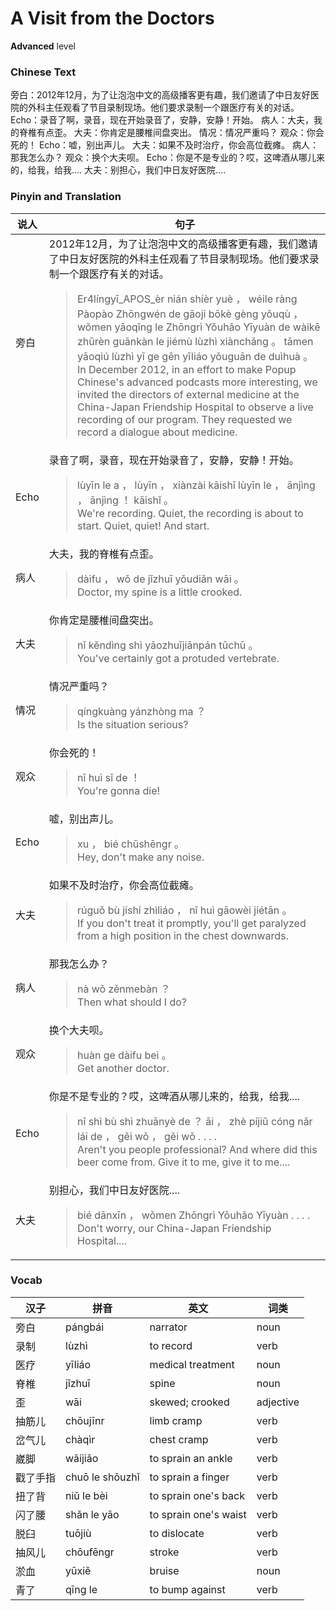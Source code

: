 # A Visit from the Doctors
**Advanced** level
### Chinese Text
旁白：2012年12月，为了让泡泡中文的高级播客更有趣，我们邀请了中日友好医院的外科主任观看了节目录制现场。他们要求录制一个跟医疗有关的对话。<br />Echo：录音了啊，录音，现在开始录音了，安静，安静！开始。
病人：大夫，我的脊椎有点歪。
大夫：你肯定是腰椎间盘突出。
情况：情况严重吗？
观众：你会死的！
Echo：嘘，别出声儿。
大夫：如果不及时治疗，你会高位截瘫。
病人：那我怎么办？
观众：换个大夫呗。
Echo：你是不是专业的？哎，这啤酒从哪儿来的，给我，给我....
大夫：别担心，我们中日友好医院....

### Pinyin and Translation
|说人|句子|
|----|----|
|旁白|2012年12月，为了让泡泡中文的高级播客更有趣，我们邀请了中日友好医院的外科主任观看了节目录制现场。他们要求录制一个跟医疗有关的对话。<blockquote>Er4língyī_APOS_èr nián shíèr yuè ， wéile ràng Pàopào Zhōngwén de gāojí bōkè gèng yǒuqù ， wǒmen yāoqǐng le Zhōngrì Yǒuhǎo Yīyuàn de wàikē zhǔrèn guānkàn le jiémù lùzhì xiànchǎng 。 tāmen yāoqiú lùzhì yī ge gēn yīliáo yǒuguān de duìhuà 。<br />In December 2012, in an effort to make Popup Chinese's advanced podcasts more interesting, we invited the directors of external medicine at the China-Japan Friendship Hospital to observe a live recording of our program. They requested we record a dialogue about medicine.</blockquote>|
|Echo|录音了啊，录音，现在开始录音了，安静，安静！开始。<blockquote>lùyīn le a ， lùyīn ， xiànzài kāishǐ lùyīn le ， ānjìng ， ānjìng ！ kāishǐ 。<br />We're recording. Quiet, the recording is about to start. Quiet, quiet! And start.</blockquote>|
|病人|大夫，我的脊椎有点歪。<blockquote>dàifu ， wǒ de jǐzhuī yǒudiǎn wāi 。<br />Doctor, my spine is a little crooked.</blockquote>|
|大夫|你肯定是腰椎间盘突出。<blockquote>nǐ kěndìng shì yāozhuījiānpán tūchū 。<br />You've certainly got a protuded vertebrate.</blockquote>|
|情况|情况严重吗？<blockquote>qíngkuàng yánzhòng ma ？<br />Is the situation serious?</blockquote>|
|观众|你会死的！<blockquote>nǐ huì sǐ de ！<br />You're gonna die!</blockquote>|
|Echo|嘘，别出声儿。<blockquote>xu ， bié chūshēngr 。<br />Hey, don't make any noise.</blockquote>|
|大夫|如果不及时治疗，你会高位截瘫。<blockquote>rúguǒ bù jíshí zhìliáo ， nǐ huì gāowèi jiétān 。<br />If you don't treat it promptly, you'll get paralyzed from a high position in the chest downwards.</blockquote>|
|病人|那我怎么办？<blockquote>nà wǒ zěnmebàn ？<br />Then what should I do?</blockquote>|
|观众|换个大夫呗。<blockquote>huàn ge dàifu bei 。<br />Get another doctor.</blockquote>|
|Echo|你是不是专业的？哎，这啤酒从哪儿来的，给我，给我....<blockquote>nǐ shì bù shì zhuānyè de ？ āi ， zhè píjiǔ cóng nǎr lái de ， gěi wǒ ， gěi wǒ . . . .<br />Aren't you people professional? And where did this beer come from. Give it to me, give it to me....</blockquote>|
|大夫|别担心，我们中日友好医院....<blockquote>bié dānxīn ， wǒmen Zhōngrì Yǒuhǎo Yīyuàn . . . .<br />Don't worry, our China-Japan Friendship Hospital....</blockquote>|
### Vocab
|汉子|拼音|英文|词类|
|----|----|----|----|
|旁白|pángbái|narrator|noun|
|录制|lùzhì|to record|verb|
|医疗|yīliáo|medical treatment|noun|
|脊椎|jǐzhuī|spine|noun|
|歪|wāi|skewed; crooked|adjective|
|抽筋儿|chōujīnr|limb cramp|verb|
|岔气儿|chàqìr|chest cramp|verb|
|崴脚|wǎijiǎo|to sprain an ankle|verb|
|戳了手指|chuō le shǒuzhǐ|to sprain a finger|verb|
|扭了背|niǔ le bèi|to sprain one's back|verb|
|闪了腰|shǎn le yāo|to sprain one's waist|verb|
|脱臼|tuōjiù|to dislocate|verb|
|抽风儿|chōufēngr|stroke|verb|
|淤血|yūxiě|bruise|noun|
|青了|qīng le|to bump against|verb|